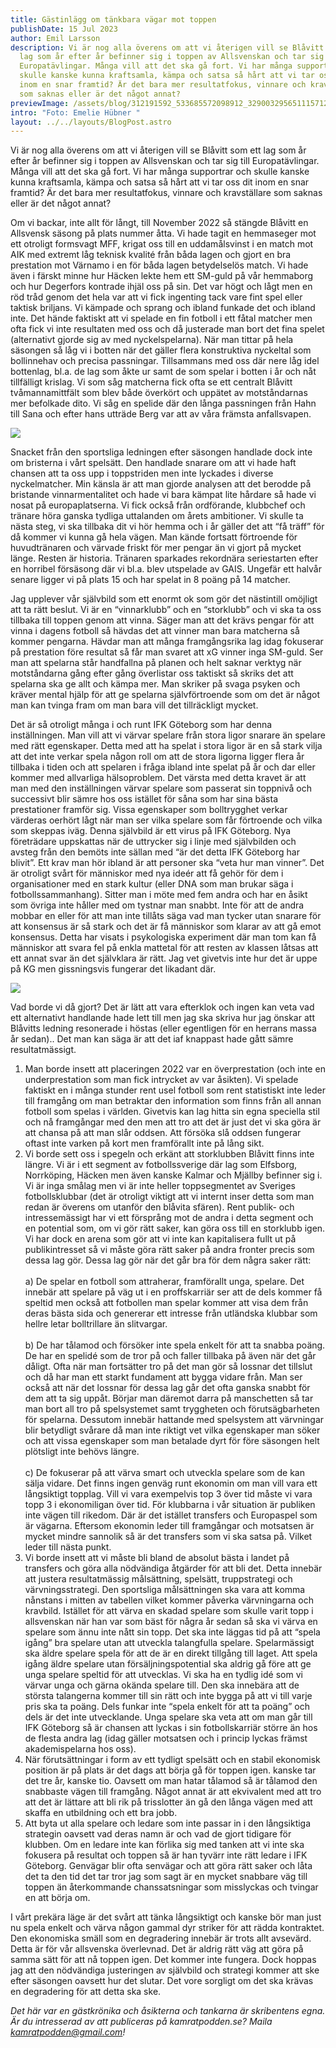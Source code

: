 ```yaml
---
title: Gästinlägg om tänkbara vägar mot toppen
publishDate: 15 Jul 2023
author: Emil Larsson
description: Vi är nog alla överens om att vi återigen vill se Blåvitt som ett
  lag som år efter år befinner sig i toppen av Allsvenskan och tar sig till
  Europatävlingar. Många vill att det ska gå fort. Vi har många supportrar och
  skulle kanske kunna kraftsamla, kämpa och satsa så hårt att vi tar oss dit
  inom en snar framtid? Är det bara mer resultatfokus, vinnare och kravställare
  som saknas eller är det något annat?
previewImage: /assets/blog/312191592_533685572098912_3290032956511157124_n.jpg
intro: "Foto: Emelie Hübner "
layout: ../../layouts/BlogPost.astro
---
```

Vi är nog alla överens om att vi återigen vill se Blåvitt som ett lag som år efter år befinner sig i toppen av Allsvenskan och tar sig till Europatävlingar. Många vill att det ska gå fort. Vi har många supportrar och skulle kanske kunna kraftsamla, kämpa och satsa så hårt att vi tar oss dit inom en snar framtid? Är det bara mer resultatfokus, vinnare och kravställare som saknas eller är det något annat?

Om vi backar, inte allt för långt, till November 2022 så stängde Blåvitt en Allsvensk säsong på plats nummer åtta. Vi hade tagit en hemmaseger mot ett otroligt formsvagt MFF, krigat oss till en uddamålsvinst i en match mot AIK med extremt låg teknisk kvalité från båda lagen och gjort en bra prestation mot Värnamo i en för båda lagen betydelselös match. Vi hade även i färskt minne hur Häcken lekte hem ett SM-guld på vår hemmaborg och hur Degerfors kontrade ihjäl oss på sin. Det var högt och lågt men en röd tråd genom det hela var att vi fick ingenting tack vare fint spel eller taktisk briljans. Vi kämpade och sprang och ibland funkade det och ibland inte. Det hände faktiskt att vi spelade en fin fotboll i ett fåtal matcher men ofta fick vi inte resultaten med oss och då justerade man bort det fina spelet (alternativt gjorde sig av med nyckelspelarna). När man tittar på hela säsongen så låg vi i botten när det gäller flera konstruktiva nyckeltal som bollinnehav och precisa passningar. Tillsammans med oss där nere låg idel bottenlag, bl.a. de lag som åkte ur samt de som spelar i botten i år och nåt tillfälligt krislag. Vi som såg matcherna fick ofta se ett centralt Blåvitt tvåmannamittfält som blev både överkört och uppätet av motståndarnas mer befolkade dito. Vi såg en spelide där den långa passningen från Hahn till Sana och efter hans utträde Berg var att av våra främsta anfallsvapen.

![](/assets/blog/312343510_539941811473288_915145486047344286_n.jpg)

Snacket från den sportsliga ledningen efter säsongen handlade dock inte om bristerna i vårt spelsätt. Den handlade snarare om att vi hade haft chansen att ta oss upp i toppstriden men inte lyckades i diverse nyckelmatcher. Min känsla är att man gjorde analysen att det berodde på bristande vinnarmentalitet och hade vi bara kämpat lite hårdare så hade vi nosat på europaplatserna. Vi fick också från ordförande, klubbchef och tränare höra ganska tydliga uttalanden om årets ambitioner. Vi skulle ta nästa steg, vi ska tillbaka dit vi hör hemma och i år gäller det att “få träff” för då kommer vi kunna gå hela vägen. Man kände fortsatt förtroende för huvudtränaren och värvade friskt för mer pengar än vi gjort på mycket länge. Resten är historia. Tränaren sparkades rekordnära seriestarten efter en horribel försäsong där vi bl.a. blev utspelade av GAIS. Ungefär ett halvår senare ligger vi på plats 15 och har spelat in 8 poäng på 14 matcher.

Jag upplever vår självbild som ett enormt ok som gör det nästintill omöjligt att ta rätt beslut. Vi är en “vinnarklubb” och en “storklubb” och vi ska ta oss tillbaka till toppen genom att vinna. Säger man att det krävs pengar för att vinna i dagens fotboll så hävdas det att vinner man bara matcherna så kommer pengarna. Hävdar man att många framgångsrika lag idag fokuserar på prestation före resultat så får man svaret att xG vinner inga SM-guld. Ser man att spelarna står handfallna på planen och helt saknar verktyg när motståndarna gång efter gång överlistar oss taktiskt så skriks det att spelarna ska ge allt och kämpa mer. Man skriker på svaga psyken och kräver mental hjälp för att ge spelarna självförtroende som om det är något man kan tvinga fram om man bara vill det tillräckligt mycket. 

Det är så otroligt många i och runt IFK Göteborg som har denna inställningen. Man vill att vi värvar spelare från stora ligor snarare än spelare med rätt egenskaper. Detta med att ha spelat i stora ligor är en så stark vilja att det inte verkar spela någon roll om att de stora ligorna ligger flera år tillbaka i tiden och att spelaren i fråga ibland inte spelat på år och dar eller kommer med allvarliga hälsoproblem. Det värsta med detta kravet är att man med den inställningen värvar spelare som passerat sin toppnivå och successivt blir sämre hos oss istället för såna som har sina bästa prestationer framför sig.  Vissa egenskaper som bolltrygghet verkar värderas oerhört lågt när man ser vilka spelare som får förtroende och vilka som skeppas iväg. Denna självbild är ett virus på IFK Göteborg. Nya företrädare uppskattas när de uttrycker sig i linje med självbilden och avsteg från den bemöts inte sällan med “är det detta IFK Göteborg har blivit”. Ett krav man hör ibland är att personer ska “veta hur man vinner”. Det är otroligt svårt för människor med nya ideér att få gehör för dem i organisationer med en stark kultur (eller DNA som man brukar säga i fotbollssammanhang). Sitter man i möte med fem andra och har en åsikt som övriga inte håller med om tystnar man snabbt. Inte för att de andra mobbar en eller för att man inte tillåts säga vad man tycker utan snarare för att konsensus är så stark och det är få människor som klarar av att gå emot konsensus. Detta har visats i psykologiska experiment där man tom kan få människor att svara fel på enkla mattetal för att resten av klassen låtsas att ett annat svar än det självklara är rätt. Jag vet givetvis inte hur det är uppe på KG men gissningsvis fungerar det likadant där. 

![](/assets/blog/312237130_533684482099021_1643150844930884308_n.jpg)

Vad borde vi då gjort? Det är lätt att vara efterklok och ingen kan veta vad ett alternativt handlande hade lett till men jag ska skriva hur jag önskar att Blåvitts ledning resonerade i höstas (eller egentligen för en herrans massa år sedan).. Det man kan säga är att det iaf knappast hade gått sämre resultatmässigt.

1. Man borde insett att placeringen 2022 var en överprestation (och inte en underprestation som man fick intrycket av var åsikten). Vi spelade faktiskt en i många stunder rent usel fotboll som rent statistiskt inte leder till framgång om man betraktar den information som finns från all annan fotboll som spelas i världen. Givetvis kan lag hitta sin egna speciella stil och nå framgångar med den men att tro att det är just det vi ska göra är att chansa på att man slår oddsen. Att försöka slå oddsen fungerar oftast inte varken på kort men framförallt inte på lång sikt.
2. Vi borde sett oss i spegeln och erkänt att storklubben Blåvitt finns inte längre. Vi är i ett segment av fotbollssverige där lag som Elfsborg, Norrköping, Häcken men även kanske Kalmar och Mjällby befinner sig i. Vi är inga smålag men vi är inte heller toppsegmentet av Sveriges fotbollsklubbar (det är otroligt viktigt att vi internt inser detta som man redan är överens om utanför den blåvita sfären). Rent publik- och intressemässigt har vi ett försprång mot de andra i detta segment och en potential som, om vi gör rätt saker, kan göra oss till en storklubb igen. Vi har dock en arena som gör att vi inte kan kapitalisera fullt ut på publikintresset så vi måste göra rätt saker på andra fronter precis som dessa lag gör. Dessa lag gör när det går bra för dem några saker rätt:\
   \
   a) De spelar en fotboll som attraherar, framförallt unga, spelare. Det innebär att spelare på väg ut i en proffskarriär ser att de dels kommer få speltid men också att fotbollen man spelar kommer att visa dem från deras bästa sida och genererar ett intresse från utländska klubbar som hellre letar bolltrillare än slitvargar.\
   \
   b) De har tålamod och försöker inte spela enkelt för att ta snabba poäng. De har en spelidé som de tror på och faller tillbaka på även när det går dåligt. Ofta när man fortsätter tro på det man gör så lossnar det tillslut och då har man ett starkt fundament att bygga vidare från. Man ser också att när det lossnar för dessa lag går det ofta ganska snabbt för dem att ta sig uppåt. Börjar man däremot darra på manschetten så tar man bort all tro på spelsystemet samt tryggheten och förutsägbarheten för spelarna. Dessutom innebär hattande med spelsystem att värvningar blir betydligt svårare då man inte riktigt vet vilka egenskaper man söker och att vissa egenskaper som man betalade dyrt för före säsongen helt plötsligt inte behövs längre.\
   \
   c) De fokuserar på att värva smart och utveckla spelare som de kan sälja vidare. Det finns ingen genväg runt ekonomin om man vill vara ett långsiktigt topplag. Vill vi vara exempelvis top 3 över tid måste vi vara topp 3 i ekonomiligan över tid. För klubbarna i vår situation är publiken inte vägen till rikedom. Där är det istället transfers och Europaspel som är vägarna. Eftersom ekonomin leder till framgångar och motsatsen är mycket mindre sannolik så är det transfers som vi ska satsa på. Vilket leder till nästa punkt. 
3. Vi borde insett att vi måste bli bland de absolut bästa i landet på transfers och göra alla nödvändiga åtgärder för att bli det. Detta innebär att justera resultatmässig målsättning, spelsätt, truppstrategi och värvningsstrategi. Den sportsliga målsättningen ska vara att komma nånstans i mitten av tabellen vilket kommer påverka värvningarna och kravbild. Istället för att värva en skadad spelare som skulle varit topp i allsvenskan när han var som bäst för några år sedan så ska vi värva en spelare som ännu inte nått sin topp. Det ska inte läggas tid på att “spela igång” bra spelare utan att utveckla talangfulla spelare.  Spelarmässigt ska äldre spelare spela för att de är en direkt tillgång till laget. Att spela igång äldre spelare utan försäljningspotential ska aldrig gå före att ge unga spelare speltid för att utvecklas. Vi ska ha en tydlig idé som vi värvar unga och gärna okända spelare till. Den ska innebära att de största talangerna kommer till sin rätt och inte bygga på att vi till varje pris ska ta poäng. Dels funkar inte “spela enkelt för att ta poäng” och dels är det inte utvecklande. Unga spelare ska veta att om man går till IFK Göteborg så är chansen att lyckas i sin fotbollskarriär större än hos de flesta andra lag (idag gäller motsatsen och i princip lyckas främst akademispelarna hos oss).
4. När förutsättningar i form av ett tydligt spelsätt och en stabil ekonomisk position är på plats är det dags att börja gå för toppen igen. kanske tar det tre år, kanske tio. Oavsett om man hatar tålamod så är tålamod den snabbaste vägen till framgång. Något annat är att ekvivalent med att tro att det är lättare att bli rik på trisslotter än gå den långa vägen med att skaffa en utbildning och ett bra jobb.
5. Att byta ut alla spelare och ledare som inte passar in i den långsiktiga strategin oavsett vad deras namn är och vad de gjort tidigare för klubben. Om en ledare inte kan förlika sig med tanken att vi inte ska fokusera på resultat och toppen så är han tyvärr inte rätt ledare i IFK Göteborg. Genvägar blir ofta senvägar och att göra rätt saker och låta det ta den tid det tar tror jag som sagt är en mycket snabbare väg till toppen än återkommande chanssatsningar som misslyckas och tvingar en att börja om.

I vårt prekära läge är det svårt att tänka långsiktigt och kanske bör man just nu spela enkelt och värva någon gammal dyr striker för att rädda kontraktet. Den ekonomiska smäll som en degradering innebär är trots allt avsevärd. Detta är för vår allsvenska överlevnad. Det är aldrig rätt väg att göra på samma sätt för att nå toppen igen. Det kommer inte fungera. Dock hoppas jag att den nödvändiga justeringen av självbild och strategi kommer att ske efter säsongen oavsett hur det slutar. Det vore sorgligt om det ska krävas en degradering för att detta ska ske.

*Det här var en gästkrönika och åsikterna och tankarna är skribentens egna. Är du intresserad av att publiceras på kamratpodden.se? Maila kamratpodden@gmail.com!*